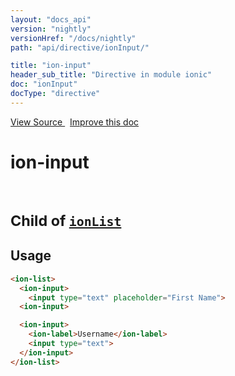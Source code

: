 ```yaml
---
layout: "docs_api"
version: "nightly"
versionHref: "/docs/nightly"
path: "api/directive/ionInput/"

title: "ion-input"
header_sub_title: "Directive in module ionic"
doc: "ionInput"
docType: "directive"
---
```


<div class="improve-docs">
  <a href='http://github.com/driftyco/ionic/tree/master/js/angular/directive/input.js#L1'>
    View Source
  </a>
  &nbsp;
  <a href='http://github.com/driftyco/ionic/edit/master/js/angular/directive/input.js#L1'>
    Improve this doc
  </a>
</div>




<h1 class="api-title">

  ion-input


<br />
<small>
  Child of <a href="/docs/nightly/api/directive/ionList/"><code>ionList</code></a>
</small>


</h1>














  
<h2 id="usage">Usage</h2>
  
```html
<ion-list>
  <ion-input>
    <input type="text" placeholder="First Name">
  <ion-input>

  <ion-input>
    <ion-label>Username</ion-label>
    <input type="text">
  </ion-input>
</ion-list>
```
  
  

  





